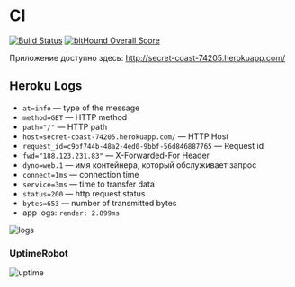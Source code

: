 # CI

[![Build Status](https://travis-ci.org/Aspirationtocode/ci.svg?branch=master)](https://travis-ci.org/Aspirationtocode/ci)
[![bitHound Overall Score](https://www.bithound.io/github/Aspirationtocode/ci/badges/score.svg)](https://www.bithound.io/github/Aspirationtocode/ci/badges/score.svg)

Приложение доступно здесь: http://secret-coast-74205.herokuapp.com/

## Heroku Logs ##

* `at=info` — type of the message
* `method=GET` — HTTP method
* `path="/"` — HTTP path
* `host=secret-coast-74205.herokuapp.com/` — HTTP Host
* `request_id=c9bf744b-48a2-4ed0-9bbf-56d846887765` — Request id
* `fwd="188.123.231.83"` — X-Forwarded-For Header
* `dyno=web.1` — имя контейнера, который обслуживает запрос
* `connect=1ms` — connection time
* `service=3ms` — time to transfer data
* `status=200` — http request status
* `bytes=653` — number of transmitted bytes
* app logs: `render: 2.899ms`

![logs](https://psv4.vk.me/c812238/u100755398/docs/af0342829d25/Snimok_ekrana_177.png?extra=i7hXYP54NZycSnM3YcYhs7vCBE9OMkedKH0C9Pa-HWt9mWebKppy5D-GTCwoE6sSEvXyIekvb0CWVye1ZqBrwh8XRvvxFQEw-1Q5DGElhRLXum3fFrqgCjaPhQ)

### UptimeRobot ###

![uptime](https://psv4.vk.me/c812238/u100755398/docs/c0b5d3b08e56/Snimok_ekrana_178.png?extra=6Dco24DlFWUxJP914Ir9WwVHQRcXSuuFZ2kR--O_xpb91HD_DFcVfR7e8Fx0PfPZJYqX9bRw_bWk74ZPqjsLbfw4mF7ifcZu3llY7dr0ccjn1ejDKy7h4uu1bQ)
